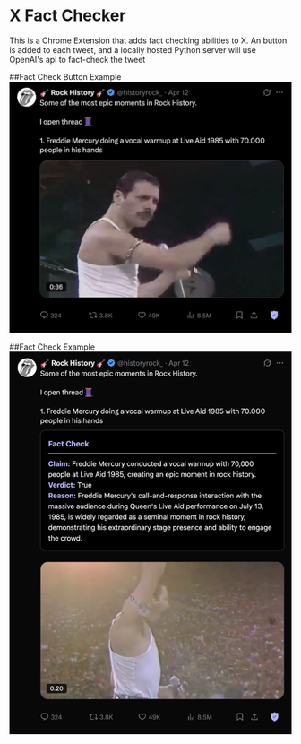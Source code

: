 # X Fact Checker

This is a Chrome Extension that adds fact checking abilities to X. An button is added to each tweet, and a locally hosted Python server will use OpenAI's api to fact-check the tweet

##Fact Check Button Example
![Example](/icons/example1.png)


##Fact Check Example
![Example2](/icons/example2.png)